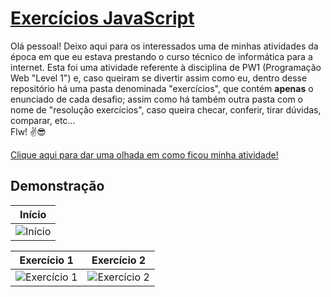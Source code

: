 # [Exercícios JavaScript](https://victorribeiro1.github.io/estruturas-de-controle)

Olá pessoal! Deixo aqui para os interessados uma de minhas atividades da época em que eu estava prestando o curso técnico de informática para a internet. Esta foi uma atividade referente à disciplina de PW1 (Programação Web "Level 1") e, caso queiram se divertir assim como eu, dentro desse repositório há uma pasta denominada "exercícios", que contém **apenas** o enunciado de cada desafio; assim como há também outra pasta com o nome de "resolução exercícios", caso queira checar, conferir, tirar dúvidas, comparar, etc... <br />
Flw! ✌️😎

[Clique aqui para dar uma olhada em como ficou minha atividade!](https://victorribeiro1.github.io/estruturas-de-controle) 

## Demonstração

| Início |
| --- |
| ![Início](https://user-images.githubusercontent.com/81118012/188289940-afd3bfa1-5a88-4850-8895-4ad9b96f0627.jpg)

| Exercício 1 | Exercício 2 |
| --- | --- |
| ![Exercício 1](https://user-images.githubusercontent.com/81118012/188289941-45f93bc7-799c-440e-a59f-a98a039134c1.jpg) | ![Exercício 2](https://user-images.githubusercontent.com/81118012/188289943-3481d1ad-89ac-4dd8-93ed-f05542e7a915.jpg)


